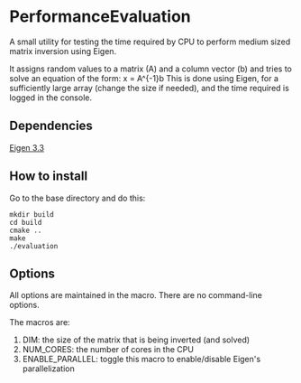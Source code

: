 # PerformanceEvaluation
A small utility for testing the time required by CPU to perform medium sized matrix inversion using Eigen.

It assigns random values to a matrix (A) and a column vector (b) and tries to solve an equation of the form: x = A^{-1}b
This is done using Eigen, for a sufficiently large array (change the size if needed), and the time required is logged in the console.

## Dependencies
[Eigen 3.3](http://eigen.tuxfamily.org/index.php?title=Main_Page#Download)

## How to install
Go to the base directory and do this:

    mkdir build
    cd build
    cmake ..
    make
    ./evaluation
    
## Options

All options are maintained in the macro. There are no command-line options.

The macros are:

1. DIM: the size of the matrix that is being inverted (and solved)
2. NUM_CORES: the number of cores in the CPU
3. ENABLE_PARALLEL: toggle this macro to enable/disable Eigen's parallelization
